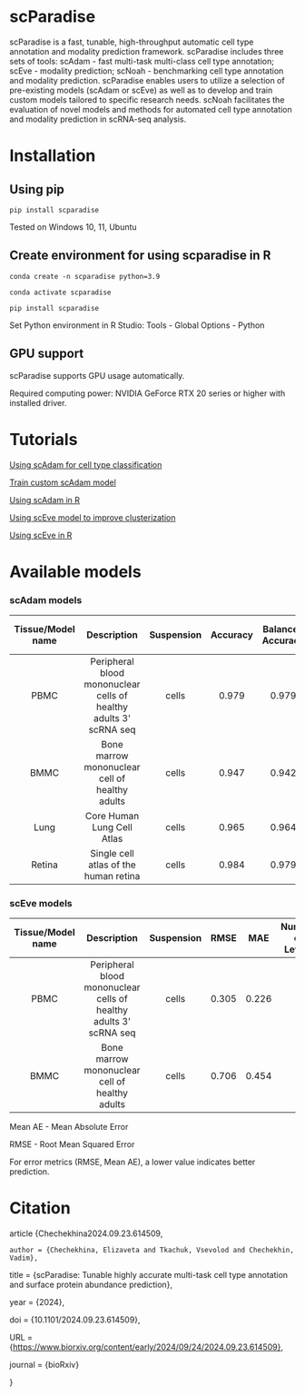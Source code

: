 # scParadise
scParadise is a fast, tunable, high-throughput automatic cell type annotation and modality prediction framework. scParadise includes three sets of tools: scAdam - fast multi-task multi-class cell type annotation; scEve - modality prediction; scNoah - benchmarking cell type annotation and modality prediction. scParadise enables users to utilize a selection of pre-existing models (scAdam or scEve) as well as to develop and train custom models tailored to specific research needs. scNoah facilitates the evaluation of novel models and methods for automated cell type annotation and modality prediction in scRNA-seq analysis.

# Installation
## Using pip
```console
pip install scparadise
```
Tested on Windows 10, 11, Ubuntu

## Create environment for using scparadise in R
```console
conda create -n scparadise python=3.9
```
```console
conda activate scparadise
```
```console
pip install scparadise
```
Set Python environment in R Studio: Tools - Global Options - Python

## GPU support
scParadise supports GPU usage automatically.

Required computing power: NVIDIA GeForce RTX 20 series or higher with installed driver.

# Tutorials

[Using scAdam for cell type classification](https://github.com/Chechekhins/scParadise/blob/main/scripts_package/scAdam_predict.ipynb)

[Train custom scAdam model](https://github.com/Chechekhins/scParadise/blob/main/scripts_package/scAdam_predict.ipynb)

[Using scAdam in R](https://github.com/Chechekhins/scParadise/blob/main/scripts_package/scAdam_predict_R.R)

[Using scEve model to improve clusterization](https://github.com/Chechekhins/scParadise/blob/main/scripts_package/scAdam_predict.ipynb)

[Using scEve in R](https://github.com/Chechekhins/scParadise/blob/main/scripts_package/scEve_predict_R.R)

# Available models
### scAdam models
| Tissue/Model name | Description | Suspension | Accuracy | Balanced Accuracy | Number of Levels |
| :---: | :---: | :---: | :---: | :---: | :---: |
| PBMC  | Peripheral blood mononuclear cells of healthy adults 3' scRNA seq  | cells | 0.979 | 0.979 | 3 | 
| BMMC  | Bone marrow mononuclear cell of healthy adults  | cells | 0.947 | 0.942 | 3 | 
| Lung  | Core Human Lung Cell Atlas | cells | 0.965 | 0.964 | 5 | 
| Retina  | Single cell atlas of the human retina | cells | 0.984 | 0.979 | 4 | 

### scEve models
| Tissue/Model name | Description | Suspension | RMSE | MAE | Number of Levels |
| :---: | :---: | :---: | :---: | :---: | :---: |
| PBMC  | Peripheral blood mononuclear cells of healthy adults 3' scRNA seq  | cells | 0.305 | 0.226 | 3 | 
| BMMC  | Bone marrow mononuclear cell of healthy adults  | cells | 0.706 | 0.454 | 3 | 

Mean AE - Mean Absolute Error

RMSE - Root Mean Squared Error

For error metrics (RMSE, Mean AE), a lower value indicates better prediction.

# Citation
article {Chechekhina2024.09.23.614509,

	author = {Chechekhina, Elizaveta and Tkachuk, Vsevolod and Chechekhin, Vadim},
	
 title = {scParadise: Tunable highly accurate multi-task cell type annotation and surface protein abundance prediction},
	
 year = {2024},
	
 doi = {10.1101/2024.09.23.614509},
	
 URL = {https://www.biorxiv.org/content/early/2024/09/24/2024.09.23.614509},
	
 journal = {bioRxiv}
 
}



 
